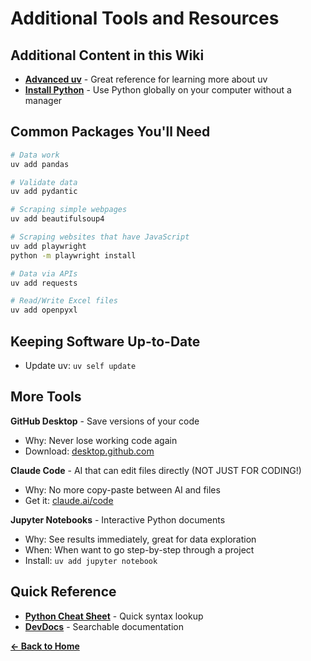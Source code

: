 # Additional Tools and Resources

## Additional Content in this Wiki

- **[Advanced uv](advanced-uv.md)** - Great reference for learning more about uv
- **[Install Python](install-python.md)** - Use Python globally on your computer without a manager

## Common Packages You'll Need

```bash
# Data work
uv add pandas

# Validate data
uv add pydantic

# Scraping simple webpages
uv add beautifulsoup4 

# Scraping websites that have JavaScript
uv add playwright
python -m playwright install

# Data via APIs
uv add requests

# Read/Write Excel files
uv add openpyxl
```

## Keeping Software Up-to-Date

- Update uv: `uv self update`

## More Tools

**GitHub Desktop** - Save versions of your code
- Why: Never lose working code again
- Download: [desktop.github.com](https://desktop.github.com)

**Claude Code** - AI that can edit files directly (NOT JUST FOR CODING!)
- Why: No more copy-paste between AI and files
- Get it: [claude.ai/code](https://claude.ai/code)
  
**Jupyter Notebooks** - Interactive Python documents
- Why: See results immediately, great for data exploration
- When: When want to go step-by-step through a project
- Install: `uv add jupyter notebook`

## Quick Reference

- **[Python Cheat Sheet](https://www.pythoncheatsheet.org/)** - Quick syntax lookup
- **[DevDocs](https://devdocs.io/python/)** - Searchable documentation

**[← Back to Home](../README.md)**